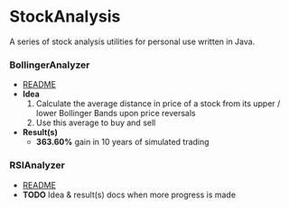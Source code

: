 StockAnalysis
=================

A series of stock analysis utilities for personal use written in Java.

### BollingerAnalyzer
* [README](https://github.com/ruslan120101/StockAnalysis/tree/master/BollingerAnalyzer)
* **Idea** 
  1. Calculate the average distance in price of a stock from its upper / lower Bollinger Bands upon price reversals
  2. Use this average to buy and sell
* **Result(s)**
  * **363.60%** gain in 10 years of simulated trading

### RSIAnalyzer
* [README](https://github.com/ruslan120101/StockAnalysis/tree/master/RSIAnalyzer)
* **TODO** Idea & result(s) docs when more progress is made

